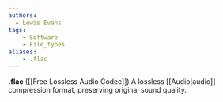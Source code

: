 ```yaml
---
authors:
  - Lewis Evans
tags:
    - Software
    - File_types
aliases:
    - .flac
---
```

**.flac** ([[Free Lossless Audio Codec]]) A lossless [[Audio|audio]] compression format, preserving original sound quality.

